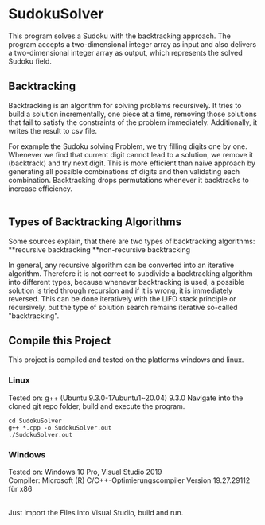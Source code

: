 # SudokuSolver

This program solves a Sudoku with the backtracking approach.
The program accepts a two-dimensional integer array as input and
also delivers a two-dimensional integer array as output, which represents the solved Sudoku field.

## Backtracking

Backtracking is an algorithm for solving problems recursively. 
It tries to build a solution incrementally, one piece at a time, 
removing those solutions that fail to satisfy the constraints of the problem immediately.
Additionally, it writes the result to csv file.<br>

For example the Sudoku solving Problem, we try filling digits one by one. Whenever we find that current digit cannot lead to a solution, we remove it (backtrack) and try next digit. This is more efficient than naive approach by generating all possible combinations of digits and then validating each combination.
Backtracking drops permutations whenever it backtracks to increase efficiency.<br>
<br>

## Types of Backtracking Algorithms

Some sources explain, that there are two types of backtracking algorithms:
**recursive backtracking
**non-recursive backtracking
<br>

In general, any recursive algorithm can be converted into an iterative algorithm. Therefore it is not correct to subdivide a backtracking algorithm into different types, because whenever backtracking is used, a possible solution is tried through recursion and if it is wrong, it is immediately reversed. This can be done iteratively with the LIFO stack principle or recursively, but the type of solution search remains iterative so-called "backtracking".

## Compile this Project

This project is compiled and tested on the platforms windows and linux.

### Linux

Tested on: g++ (Ubuntu 9.3.0-17ubuntu1~20.04) 9.3.0
Navigate into the cloned git repo folder, build and execute the program.
```
cd SudokuSolver
g++ *.cpp -o SudokuSolver.out
./SudokuSolver.out
```

### Windows
Tested on: Windows 10 Pro, Visual Studio 2019<br>
Compiler: Microsoft (R) C/C++-Optimierungscompiler Version 19.27.29112 für x86<br><br>

Just import the Files into Visual Studio, build and run.